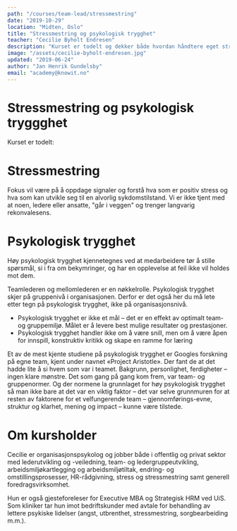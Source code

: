 ```yaml
---
path: "/courses/team-lead/stressmestring"
date: "2019-10-29"
location: "Midten, Oslo"
title: "Stressmestring og psykologisk trygghet"
teacher: "Cecilie Byholt Endresen"
description: "Kurset er todelt og dekker både hvordan håndtere eget stressnivå og hvordan gi psykologisk trygghet til teamet."
image: "/assets/cecilie-byholt-endresen.jpg"
updated: "2019-06-24"
author: "Jan Henrik Gundelsby"
email: "academy@knowit.no"
---
```


# Stressmestring og psykologisk tryggghet

Kurset er todelt:

# Stressmestring
Fokus vil være på å oppdage signaler og forstå hva som er positiv stress og hva som kan utvikle seg til en alvorlig sykdomstilstand. Vi er ikke tjent med at noen, ledere eller ansatte, "går i veggen" og trenger langvarig rekonvalesens. 

# Psykologisk trygghet
Høy psykologisk trygghet kjennetegnes ved at medarbeidere tør å stille spørsmål, si i fra om bekymringer, og har en opplevelse at feil ikke vil holdes mot dem.

Teamlederen og mellomlederen er en nøkkelrolle. Psykologisk trygghet skjer på gruppenivå i organisasjonen. Derfor er det også her du må lete etter tegn på psykologisk trygghet, ikke på organisasjonsnivå.

* Psykologisk trygghet er ikke et mål – det er en effekt av optimalt team- og gruppemiljø. Målet er å levere best mulige resultater og prestasjoner.
* Psykologisk trygghet handler ikke om å være snill, men om å være åpen for innspill, konstruktiv kritikk og skape en ramme for læring

Et av de mest kjente studiene på psykologisk trygghet er Googles forskning på egne team, kjent under navnet «Project Aristotle». Der fant de at det hadde lite å si hvem som var i teamet. Bakgrunn, personlighet, ferdigheter – ingen klare mønstre. Det som gang på gang kom frem, var team- og gruppenormer. Og der normene la grunnlaget for høy psykologisk trygghet så man ikke bare at det var en viktig faktor – det var selve grunnmuren for at resten av faktorene for et velfungerende team – gjennomførings-evne, struktur og klarhet, mening og impact – kunne være tilstede. 

# Om kursholder
Cecilie er organisasjonspsykolog og jobber både i offentlig og privat sektor med lederutvikling og -veiledning, team- og ledergruppeutvikling, arbeidsmiljøkartlegging og arbeidsmiljøtiltak, endring- og omstillingsprosesser, HR-rådgivning, stress og stressmestring samt generell foredragsvirksomhet. 

Hun er også gjesteforeleser for Executive MBA og Strategisk HRM ved UiS. Som kliniker tar hun imot bedriftskunder med avtale for behandling av lettere psykiske lidelser (angst, utbrenthet, stressmestring, sorgbearbeiding m.m.).
